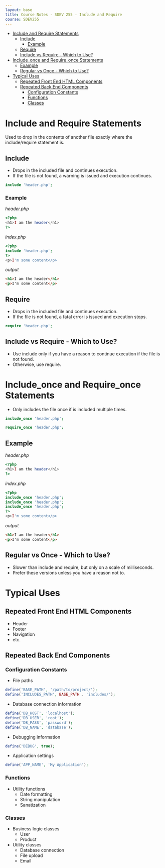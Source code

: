 ```yaml
---
layout: base
title: Course Notes - SDEV 255 - Include and Require
course: SDEV255
---
```


- [Include and Require Statements](#include-and-require-statements)
  - [Include](#include)
    - [Example](#example)
  - [Require](#require)
  - [Include vs Require - Which to Use?](#include-vs-require---which-to-use)
- [Include_once and Require_once Statements](#include_once-and-require_once-statements)
  - [Example](#example-1)
  - [Regular vs Once - Which to Use?](#regular-vs-once---which-to-use)
- [Typical Uses](#typical-uses)
  - [Repeated Front End HTML Components](#repeated-front-end-html-components)
  - [Repeated Back End Components](#repeated-back-end-components)
    - [Configuration Constants](#configuration-constants)
    - [Functions](#functions)
    - [Classes](#classes)

# Include and Require Statements

Used to drop in the contents of another file exactly where the include/require statement is.

## Include

- Drops in the included file and continues execution.
- If the file is not found, a warning is issued and execution continues.

```php
include 'header.php';
```

### Example

_header.php_

```php
<?php
<h1>I am the header</h1>
?>
```

_index.php_

```php
<?php
include 'header.php';
?>
<p>I'm some content</p>
```

_output_

```html
<h1>I am the header</h1>
<p>I'm some content</p>
```

## Require

- Drops in the included file and continues execution.
- If the file is not found, a fatal error is issued and execution stops.

```php
require 'header.php';
```

## Include vs Require - Which to Use?

- Use include only if you have a reason to continue execution if the file is not found.
- Otherwise, use require.

# Include_once and Require_once Statements

- Only includes the file once if is included multiple times.

```php
include_once 'header.php';
```

```php
require_once 'header.php';
```

## Example

_header.php_

```php
<?php
<h1>I am the header</h1>
?>
```

_index.php_

```php
<?php
include_once 'header.php';
include_once 'header.php';
include_once 'header.php';
?>
<p>I'm some content</p>
```

_output_

```html
<h1>I am the header</h1>
<p>I'm some content</p>
```

## Regular vs Once - Which to Use?

- Slower than include and require, but only on a scale of milliseconds.
- Prefer these versions unless you have a reason not to.

# Typical Uses

## Repeated Front End HTML Components

- Header
- Footer
- Navigation
- etc.

## Repeated Back End Components

### Configuration Constants

- File paths

```php
define('BASE_PATH', '/path/to/project/');
define('INCLUDES_PATH', BASE_PATH . 'includes/');
```

- Database connection information

```php
define('DB_HOST', 'localhost');
define('DB_USER', 'root');
define('DB_PASS', 'password');
define('DB_NAME', 'database');
```

- Debugging information

```php
define('DEBUG', true);
```

- Application settings

```php
define('APP_NAME', 'My Application');
```

### Functions

- Utility functions
  - Date formatting
  - String manipulation
  - Sanatization

### Classes

- Business logic classes
  - User
  - Product
- Utility classes
  - Database connection
  - File upload
  - Email
